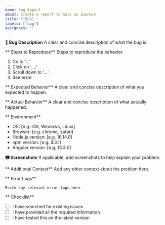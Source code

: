 ```yaml
---
name: Bug Report
about: Create a report to help us improve
title: "[BUG] "
labels: ["bug"]
assignees: ""
---
```


**🐛 Bug Description**
A clear and concise description of what the bug is.

** Steps to Reproduce**
Steps to reproduce the behavior:

1. Go to '...'
2. Click on '....'
3. Scroll down to '....'
4. See error

** Expected Behavior**
A clear and concise description of what you expected to happen.

** Actual Behavior**
A clear and concise description of what actually happened.

** Environment**

- OS: [e.g. iOS, Windows, Linux]
- Browser: [e.g. chrome, safari]
- Node.js version: [e.g. 16.14.0]
- npm version: [e.g. 8.3.1]
- Angular version: [e.g. 13.3.0]

**📷 Screenshots**
If applicable, add screenshots to help explain your problem.

** Additional Context**
Add any other context about the problem here.

** Error Logs**

```
Paste any relevant error logs here
```

** Checklist**

- [ ] I have searched for existing issues
- [ ] I have provided all the required information
- [ ] I have tested this on the latest version
